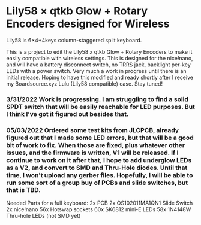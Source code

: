 # Lily58 × qtkb Glow + Rotary Encoders designed for Wireless

Lily58 is 6×4+4keys column-staggered split keyboard.

This is a project to edit the Lily58 x qtkb Glow + Rotary Encoders to make it easily compatible with wireless settings. This is designed for the nice!nano, and will have a battery disconnect switch, no TRRS jack, backlight per-key LEDs with a power switch. Very much a work in progress until there is an initial release. Hoping to have this modified and ready shortly after I receive my Boardsource.xyz Lulu (Lily58 compatible) case. Stay tuned!

### 3/31/2022 Work is progressing. I am struggling to find a solid SPDT switch that will be easily reachable for LED purposes. But I think I've got it figured out besides that.

### 05/03/2022 Ordered some test kits from JLCPCB, already figured out that I made some LED errors, but that will be a good bit of work to fix. When those are fixed, plus whatever other issues, and the firmware is written, V1 will be released. If I continue to work on it after that, I hope to add underglow LEDs as a V2, and convert to SMD and Thru-Hole diodes. Until that time, I won't upload any gerber files. Hopefully, I will be able to run some sort of a group buy of PCBs and slide switches, but that is TBD.


Needed Parts for a full keyboard:
2x PCB
2x OS102011MA1QN1 Slide Switch
2x nice!nano
56x Hotswap sockets
60x SK6812 mini-E LEDs
58x 1N4148W Thru-hole LEDs (not SMD yet)

